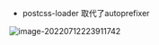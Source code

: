 - postcss-loader 取代了autoprefixer

![image-20220712223911742](D:\Project\note\webpack\assets\image-20220712223911742.png)